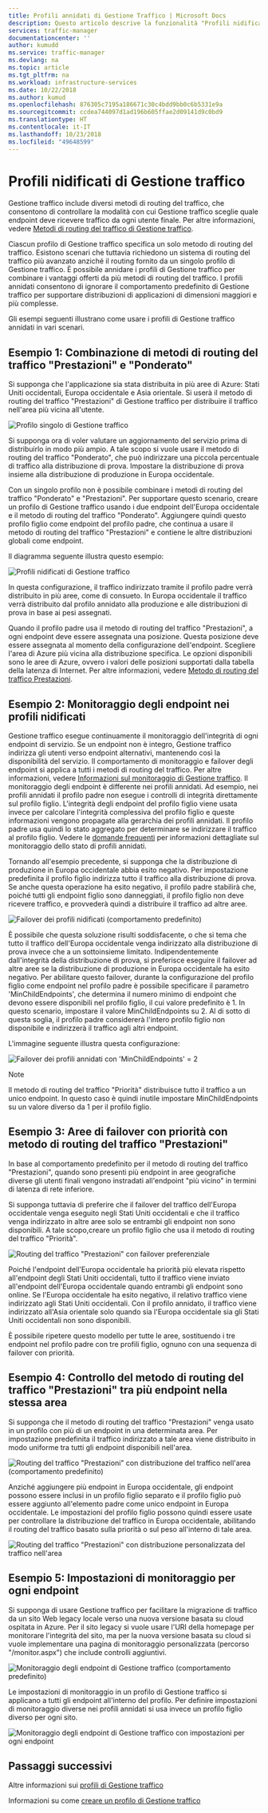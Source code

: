 ```yaml
---
title: Profili annidati di Gestione Traffico | Microsoft Docs
description: Questo articolo descrive la funzionalità "Profili nidificati" di Gestione traffico di Azure
services: traffic-manager
documentationcenter: ''
author: kumudd
ms.service: traffic-manager
ms.devlang: na
ms.topic: article
ms.tgt_pltfrm: na
ms.workload: infrastructure-services
ms.date: 10/22/2018
ms.author: kumud
ms.openlocfilehash: 876305c7195a186671c30c4bdd9bb0c6b5331e9a
ms.sourcegitcommit: ccdea744097d1ad196b605ffae2d09141d9c0bd9
ms.translationtype: HT
ms.contentlocale: it-IT
ms.lasthandoff: 10/23/2018
ms.locfileid: "49648599"
---
```

# <a name="nested-traffic-manager-profiles"></a>Profili nidificati di Gestione traffico

Gestione traffico include diversi metodi di routing del traffico, che consentono di controllare la modalità con cui Gestione traffico sceglie quale endpoint deve ricevere traffico da ogni utente finale. Per altre informazioni, vedere [Metodi di routing del traffico di Gestione traffico](traffic-manager-routing-methods.md).

Ciascun profilo di Gestione traffico specifica un solo metodo di routing del traffico. Esistono scenari che tuttavia richiedono un sistema di routing del traffico più avanzato anziché il routing fornito da un singolo profilo di Gestione traffico. È possibile annidare i profili di Gestione traffico per combinare i vantaggi offerti da più metodi di routing del traffico. I profili annidati consentono di ignorare il comportamento predefinito di Gestione traffico per supportare distribuzioni di applicazioni di dimensioni maggiori e più complesse.

Gli esempi seguenti illustrano come usare i profili di Gestione traffico annidati in vari scenari.

## <a name="example-1-combining-performance-and-weighted-traffic-routing"></a>Esempio 1: Combinazione di metodi di routing del traffico "Prestazioni" e "Ponderato"

Si supponga che l'applicazione sia stata distribuita in più aree di Azure: Stati Uniti occidentali, Europa occidentale e Asia orientale. Si userà il metodo di routing del traffico "Prestazioni" di Gestione traffico per distribuire il traffico nell'area più vicina all'utente.

![Profilo singolo di Gestione traffico][4]

Si supponga ora di voler valutare un aggiornamento del servizio prima di distribuirlo in modo più ampio. A tale scopo si vuole usare il metodo di routing del traffico "Ponderato", che può indirizzare una piccola percentuale di traffico alla distribuzione di prova. Impostare la distribuzione di prova insieme alla distribuzione di produzione in Europa occidentale.

Con un singolo profilo non è possibile combinare i metodi di routing del traffico "Ponderato" e "Prestazioni". Per supportare questo scenario, creare un profilo di Gestione traffico usando i due endpoint dell'Europa occidentale e il metodo di routing del traffico "Ponderato". Aggiungere quindi questo profilo figlio come endpoint del profilo padre, che continua a usare il metodo di routing del traffico "Prestazioni" e contiene le altre distribuzioni globali come endpoint.

Il diagramma seguente illustra questo esempio:

![Profili nidificati di Gestione traffico][2]

In questa configurazione, il traffico indirizzato tramite il profilo padre verrà distribuito in più aree, come di consueto. In Europa occidentale il traffico verrà distribuito dal profilo annidato alla produzione e alle distribuzioni di prova in base ai pesi assegnati.

Quando il profilo padre usa il metodo di routing del traffico "Prestazioni", a ogni endpoint deve essere assegnata una posizione. Questa posizione deve essere assegnata al momento della configurazione dell'endpoint. Scegliere l'area di Azure più vicina alla distribuzione specifica. Le opzioni disponibili sono le aree di Azure, ovvero i valori delle posizioni supportati dalla tabella della latenza di Internet. Per altre informazioni, vedere [Metodo di routing del traffico Prestazioni](traffic-manager-routing-methods.md#performance).

## <a name="example-2-endpoint-monitoring-in-nested-profiles"></a>Esempio 2: Monitoraggio degli endpoint nei profili nidificati

Gestione traffico esegue continuamente il monitoraggio dell'integrità di ogni endpoint di servizio. Se un endpoint non è integro, Gestione traffico indirizza gli utenti verso endpoint alternativi, mantenendo così la disponibilità del servizio. Il comportamento di monitoraggio e failover degli endpoint si applica a tutti i metodi di routing del traffico. Per altre informazioni, vedere [Informazioni sul monitoraggio di Gestione traffico](traffic-manager-monitoring.md). Il monitoraggio degli endpoint è differente nei profili annidati. Ad esempio, nei profili annidati il profilo padre non esegue i controlli di integrità direttamente sul profilo figlio. L'integrità degli endpoint del profilo figlio viene usata invece per calcolare l'integrità complessiva del profilo figlio e queste informazioni vengono propagate alla gerarchia dei profili annidati. Il profilo padre usa quindi lo stato aggregato per determinare se indirizzare il traffico al profilo figlio. Vedere le [domande frequenti](traffic-manager-FAQs.md#traffic-manager-nested-profiles) per informazioni dettagliate sul monitoraggio dello stato di profili annidati.

Tornando all'esempio precedente, si supponga che la distribuzione di produzione in Europa occidentale abbia esito negativo. Per impostazione predefinita il profilo figlio indirizza tutto il traffico alla distribuzione di prova. Se anche questa operazione ha esito negativo, il profilo padre stabilirà che, poiché tutti gli endpoint figlio sono danneggiati, il profilo figlio non deve ricevere traffico, e provvederà quindi a distribuire il traffico ad altre aree.

![Failover dei profili nidificati (comportamento predefinito)][3]

È possibile che questa soluzione risulti soddisfacente, o che si tema che tutto il traffico dell'Europa occidentale venga indirizzato alla distribuzione di prova invece che a un sottoinsieme limitato. Indipendentemente dall'integrità della distribuzione di prova, si preferisce eseguire il failover ad altre aree se la distribuzione di produzione in Europa occidentale ha esito negativo. Per abilitare questo failover, durante la configurazione del profilo figlio come endpoint nel profilo padre è possibile specificare il parametro 'MinChildEndpoints', che determina il numero minimo di endpoint che devono essere disponibili nel profilo figlio, il cui valore predefinito è 1. In questo scenario, impostare il valore MinChildEndpoints su 2. Al di sotto di questa soglia, il profilo padre considererà l'intero profilo figlio non disponibile e indirizzerà il traffico agli altri endpoint.

L'immagine seguente illustra questa configurazione:

![Failover dei profili annidati con 'MinChildEndpoints' = 2][4]

> [!NOTE]
> Il metodo di routing del traffico "Priorità" distribuisce tutto il traffico a un unico endpoint. In questo caso è quindi inutile impostare MinChildEndpoints su un valore diverso da 1 per il profilo figlio.

## <a name="example-3-prioritized-failover-regions-in-performance-traffic-routing"></a>Esempio 3: Aree di failover con priorità con metodo di routing del traffico "Prestazioni"

In base al comportamento predefinito per il metodo di routing del traffico "Prestazioni", quando sono presenti più endpoint in aree geografiche diverse gli utenti finali vengono instradati all'endpoint "più vicino" in termini di latenza di rete inferiore.

Si supponga tuttavia di preferire che il failover del traffico dell'Europa occidentale venga eseguito negli Stati Uniti occidentali e che il traffico venga indirizzato in altre aree solo se entrambi gli endpoint non sono disponibili. A tale scopo,creare un profilo figlio che usa il metodo di routing del traffico "Priorità".

![Routing del traffico "Prestazioni" con failover preferenziale][6]

Poiché l'endpoint dell'Europa occidentale ha priorità più elevata rispetto all'endpoint degli Stati Uniti occidentali, tutto il traffico viene inviato all'endpoint dell'Europa occidentale quando entrambi gli endpoint sono online. Se l'Europa occidentale ha esito negativo, il relativo traffico viene indirizzato agli Stati Uniti occidentali. Con il profilo annidato, il traffico viene indirizzato all'Asia orientale solo quando sia l'Europa occidentale sia gli Stati Uniti occidentali non sono disponibili.

È possibile ripetere questo modello per tutte le aree, sostituendo i tre endpoint nel profilo padre con tre profili figlio, ognuno con una sequenza di failover con priorità.

## <a name="example-4-controlling-performance-traffic-routing-between-multiple-endpoints-in-the-same-region"></a>Esempio 4: Controllo del metodo di routing del traffico "Prestazioni" tra più endpoint nella stessa area

Si supponga che il metodo di routing del traffico "Prestazioni" venga usato in un profilo con più di un endpoint in una determinata area. Per impostazione predefinita il traffico indirizzato a tale area viene distribuito in modo uniforme tra tutti gli endpoint disponibili nell'area.

![Routing del traffico "Prestazioni" con distribuzione del traffico nell'area (comportamento predefinito)][7]

Anziché aggiungere più endpoint in Europa occidentale, gli endpoint possono essere inclusi in un profilo figlio separato e il profilo figlio può essere aggiunto all'elemento padre come unico endpoint in Europa occidentale. Le impostazioni del profilo figlio possono quindi essere usate per controllare la distribuzione del traffico in Europa occidentale, abilitando il routing del traffico basato sulla priorità o sul peso all'interno di tale area.

![Routing del traffico "Prestazioni" con distribuzione personalizzata del traffico nell'area][8]

## <a name="example-5-per-endpoint-monitoring-settings"></a>Esempio 5: Impostazioni di monitoraggio per ogni endpoint

Si supponga di usare Gestione traffico per facilitare la migrazione di traffico da un sito Web legacy locale verso una nuova versione basata su cloud ospitata in Azure. Per il sito legacy si vuole usare l'URI della homepage per monitorare l'integrità del sito, ma per la nuova versione basata su cloud si vuole implementare una pagina di monitoraggio personalizzata (percorso "/monitor.aspx") che include controlli aggiuntivi.

![Monitoraggio degli endpoint di Gestione traffico (comportamento predefinito)][9]

Le impostazioni di monitoraggio in un profilo di Gestione traffico si applicano a tutti gli endpoint all'interno del profilo. Per definire impostazioni di monitoraggio diverse nei profili annidati si usa invece un profilo figlio diverso per ogni sito.

![Monitoraggio degli endpoint di Gestione traffico con impostazioni per ogni endpoint][10]

## <a name="next-steps"></a>Passaggi successivi

Altre informazioni sui [profili di Gestione traffico](traffic-manager-overview.md)

Informazioni su come [creare un profilo di Gestione traffico](traffic-manager-create-profile.md)

<!--Image references-->
[1]: ./media/traffic-manager-nested-profiles/figure-1.png
[2]: ./media/traffic-manager-nested-profiles/figure-2.png
[3]: ./media/traffic-manager-nested-profiles/figure-3.png
[4]: ./media/traffic-manager-nested-profiles/figure-4.png
[5]: ./media/traffic-manager-nested-profiles/figure-5.png
[6]: ./media/traffic-manager-nested-profiles/figure-6.png
[7]: ./media/traffic-manager-nested-profiles/figure-7.png
[8]: ./media/traffic-manager-nested-profiles/figure-8.png
[9]: ./media/traffic-manager-nested-profiles/figure-9.png
[10]: ./media/traffic-manager-nested-profiles/figure-10.png
